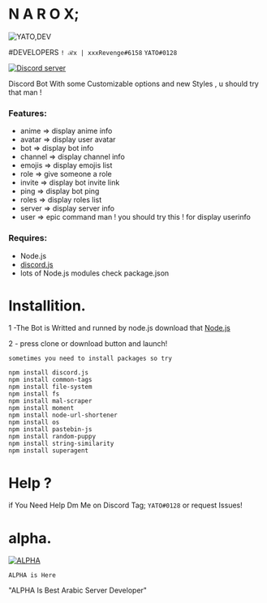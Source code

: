 # N A R O X; 
![YATO,DEV](https://media.discordapp.net/attachments/477822666200580098/568624192946438145/JPEG_20190320_093241.jpg?width=300&height=300)

#DEVELOPERS
`! ℛx | xxxRevenge#6158`
`YATO#0128`

<a href="https://discord.gg/9WJ8nrG"><img src="https://discordapp.com/api/guilds/571509446614712321/embed.png" alt="Discord server" /></a>

Discord Bot With some Customizable options and new Styles , u should try that man !
### Features:
- anime <animename> => display anime info
- avatar => display user avatar
- bot => display bot info
- channel => display channel info
- emojis => display emojis list
- role <member> <rolename> => give someone a role
- invite => display bot invite link
- ping => display bot ping
- roles => display roles list
- server => display server info
- user => epic command man ! you should try this ! for display userinfo
### Requires:
- Node.js
- [discord.js](https://www.npmjs.com/package/discord.js)
- lots of Node.js modules check package.json
# Installition.
1 -The Bot is Writted and runned by node.js download that [Node.js](https://nodejs.org/en/download/)

2 - press clone or download button and launch!

`sometimes you need to install packages so try`
```fix
npm install discord.js
npm install common-tags
npm install file-system
npm install fs
npm install mal-scraper
npm install moment
npm install node-url-shortener
npm install os
npm install pastebin-js
npm install random-puppy
npm install string-similarity
npm install superagent
```
# Help ? 

if You Need Help Dm Me on Discord Tag; `YATO#0128`
or request Issues!
# alpha.
[![ALPHA](https://discordapp.com/api/guilds/571509446614712321/widget.png?style=banner4)](https://discord.gg/9WJ8nrG)

` ALPHA is Here `


"ALPHA Is Best Arabic Server Developer"
